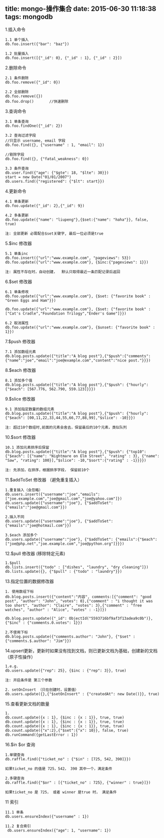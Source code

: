 title: mongo-操作集合
date: 2015-06-30 11:18:38
tags: mongodb
---

1.插入命令

	1.1 单个插入
	db.foo.insert({"bar": "baz"})
	
	1.2 批量插入
	db.foo.insert([{"_id": 0}, {"_id" : 1}, {"_id" : 2}])
	
2.删除命令

	2.1 条件删除
	db.foo.remove({"_id": 0})
	
	2.2 全部删除
	db.foo.remove({})
	db.foo.drop()		//快速删除
	
3.查询命令

	3.1 单条查询
	db.foo.findOne({"_id": 2})
	
	3.2 查询过滤字段
	//只显示 username, email 字段
	db.foo.find({}, {"username" : 1, "email": 1})
	
	//剔除字段
	db.foo.find({}, {"fatal_weakness": 0})
	
	3.3 条件查询
	db.user.find({"age": {"$gte": 18, "$lte": 30}})
	start = new Date("01/01/2007")
	db.users.find({"registered": {"$lt": start}})
	
	
	
	
	
4.更新命令

	4.1 单条更新
	db.foo.update({"_id": 2},{"_id": 9})
	
	4.2 多条更新
	db.foo.update({"name": "liupeng"},{$set:{"name": "haha"}}, false, true)
	
	注: 全部更新 必需配合$set关键字, 最后一位必须是true

	
5.$inc 修改器

	5.1 单条inc
	db.foo.insert({"url":"www.example.com", "pageviews": 53})
	db.foo.update({"url":"www.example.com"}, {$inc:{"pageviews": 1}})
	
	注: 属性不存在时，自动创建，  默认只取得最近一条匹配记录后返回
	
6.$set 修改器

	6.1 单条修改
	db.foo.update({"url":"www.example.com"}, {$set: {"favorite book" : "Green Eggs and Ham"}})
	
	db.foo.update({"url":"www.example.com"}, {$set: {"favorite book" : ["Cat's Cradle","Foundation Trilogy","Ender's Game"]}})
	
	6.2 取消属性
	db.foo.update({"url":"www.example.com"}, {$unset: {"favorite book" : 1}})
	
7.$push 修改器

	7.1 添加数组元素
	db.blog.posts.update({"title":"A blog post"},{"$push":{"comments": {"name":"joe","email":"joe@example.com","content":"nice post."}}})
	
8.$each 修改器

	8.1 添加多个值
	db.blog.posts.update({"title":"A blog post"},{"$push": {"hourly": {"$each": [567.776, 562.790, 559.123]}}})
	

9.$slice 修改器

	9.1 添加指定数量的数组元素
	db.blog.posts.update({"title":"A blog post"},{"$push": {"hourly": {"$each": [00,11,22,33,44,55,66,77,88,99],"$slice": -10}}})
	
	注: 超过10个数组时,前面的元素会舍去，保留最后的10个元素，类似队列
	
10.$sort 修改器

	10.1 添加元素排序后保留
	db.blog.posts.update({"title":"A blog post"},{"$push": {"top10": {"$each": [{"name": "Nightmare on Elm Street", "rating" : 3}, {"name": "Saw", "rating": 100}],"$slice": -10,"$sort":{"rating" : -1}}}})
	
	注: 先添加，在排序，根据排序字段， 保留前10个
	
11.$addToSet 修改器 （避免重复插入）

	1.重复插入（会忽略）
	db.users.insert({"username":"joe","emails":["joe.example.com","joe@gmail.com","joe@yahoo.com"]})
	db.users.update({"username":"joe"}, {"$addToSet": {"emails":"joe@gmail.com"}})

	2.插入不同
	db.users.update({"username":"joe"}, {"$addToSet": {"emails":"joe@hotmail.com"}})	
	
	3.$each 添加多个
	db.users.update({"username":"joe"}, {"$addToSet": {"emails":{"$each": ["joe@php.net","joe.example.com","joe@python.org"]}}})
	
12.$pull 修改器 (移除特定元素)

	1.$pull
	db.lists.insert({"todo" : ["dishes", "laundry", "dry cleaning"]})
	db.lists.update({}, {"$pull" : {"todo" : "laundry"}})
	
13.指定位置的数据修改器
	
	1. 使用数组下标
	db.blog.posts.insert({"content":"内容", comments:[{"comment": "good post", "author": "John", "votes": 0},{"comment" : "i thought it was too short", "author": "Claire", "votes": 3},{"comment" : "free watches", "author" : "Alice", "votes" : -1}]})
	
	db.blog.posts.update({"_id": ObjectId("5593716bf9af3f13adea9c0b")}, {"$inc" : {"comments.0.votes": 1}})
	
	2.不使用下标
	db.blog.posts.update({"comments.author": "John"}, {"$set" : {"comments.$.author": "Jim"}})
	
	
14.upsert更新，更新时如果没有找到文档，则已更新文档为基础，创建新的文档（原子性操作）

	1.e.g.
	db.users.update({"rep": 25}, {$inc : {"rep": 3}}, true)
	
	注: 开启条件是 第三个参数
	
	2. setOnInsert （只在创建时，设置值）
	db.users.update({},{"$setOnInsert" : {"createdAt": new Date()}}, true)
	
	
15.查看更新文档的数量

	1.
	db.count.update({x : 1}, {$inc : {x : 1}}, true, true)
	db.count.update({x : 1}, {$inc : {x : 1}}, true, true)
	db.count.update({x : 1}, {$inc : {x : 1}}, true, true)
	db.count.update({"x":2},{"$set":{"x": 10}}, false, true)
	db.runCommand({getLastError : 1})	
16.$in $or 查询
	1.单键查询	db.raffle.find({"ticket_no" : {"$in" : [725, 542, 390]}})
	如果ticket_no 的值是 725，542， 390 其中一个，满足条件
	2.多键查询	db.raffle.find({"$or" : [{"ticket_no" : 725}, {"winner" : true}]})
	如果ticket_no 是 725， 或者 winner 是true 时， 满足条件
		
	

11 索引 

	11.1 单条
	db.users.ensureIndex({"username" : 1})
	
	11.2 复合索引
	 db.users.ensureIndex({"age": 1, "username": 1})
	 

	


	


	
	